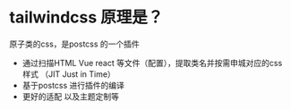 # tailwindcss 原理是？

原子类的css，是postcss 的一个插件

- 通过扫描HTML Vue react 等文件（配置），提取类名并按需申城对应的css 样式 （JIT Just in Time）
- 基于postcss 进行插件的编译
- 更好的适配 以及主题定制等